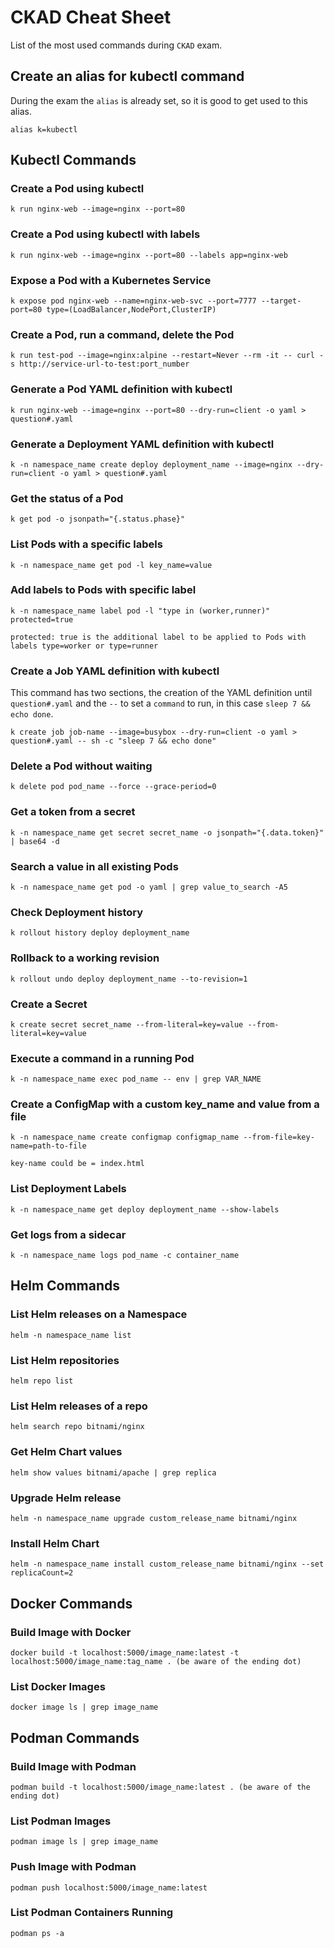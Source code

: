 # CKAD Cheat Sheet

List of the most used commands during `CKAD` exam.

## Create an alias for kubectl command

During the exam the `alias` is already set, so it is good to get used to this alias.

```shell
alias k=kubectl
```

## Kubectl Commands

### Create a Pod using kubectl

```shell
k run nginx-web --image=nginx --port=80
```

### Create a Pod using kubectl with labels

```shell
k run nginx-web --image=nginx --port=80 --labels app=nginx-web
```

### Expose a Pod with a Kubernetes Service

```shell
k expose pod nginx-web --name=nginx-web-svc --port=7777 --target-port=80 type=(LoadBalancer,NodePort,ClusterIP)
```

### Create a Pod, run a command, delete the Pod

```shell
k run test-pod --image=nginx:alpine --restart=Never --rm -it -- curl -s http://service-url-to-test:port_number
```

### Generate a Pod YAML definition with kubectl

```shell
k run nginx-web --image=nginx --port=80 --dry-run=client -o yaml > question#.yaml
```

### Generate a Deployment YAML definition with kubectl

```shell
k -n namespace_name create deploy deployment_name --image=nginx --dry-run=client -o yaml > question#.yaml
```

### Get the status of a Pod

```shell
k get pod -o jsonpath="{.status.phase}"
```

### List Pods with a specific labels

```shell
k -n namespace_name get pod -l key_name=value
```

### Add labels to Pods with specific label

```shell
k -n namespace_name label pod -l "type in (worker,runner)" protected=true

protected: true is the additional label to be applied to Pods with labels type=worker or type=runner
```

### Create a Job YAML definition with kubectl

This command has two sections, the creation of the YAML definition until `question#.yaml` and the `--` to set a `command` to run, in this case `sleep 7 && echo done`.

```shell
k create job job-name --image=busybox --dry-run=client -o yaml > question#.yaml -- sh -c "sleep 7 && echo done"
```

### Delete a Pod without waiting

```shell
k delete pod pod_name --force --grace-period=0
```

### Get a token from a secret

```shell
k -n namespace_name get secret secret_name -o jsonpath="{.data.token}" | base64 -d
```

### Search a value in all existing Pods

```shell
k -n namespace_name get pod -o yaml | grep value_to_search -A5
```

### Check Deployment history

```shell
k rollout history deploy deployment_name
```

### Rollback to a working revision

```shell
k rollout undo deploy deployment_name --to-revision=1
```

### Create a Secret

```shell
k create secret secret_name --from-literal=key=value --from-literal=key=value
```

### Execute a command in a running Pod

```shell
k -n namespace_name exec pod_name -- env | grep VAR_NAME
```

### Create a ConfigMap with a custom key_name and value from a file

```shell
k -n namespace_name create configmap configmap_name --from-file=key-name=path-to-file

key-name could be = index.html
```

### List Deployment Labels

```shell
k -n namespace_name get deploy deployment_name --show-labels
```

### Get logs from a sidecar

```shell
k -n namespace_name logs pod_name -c container_name
```

## Helm Commands

### List Helm releases on a Namespace

```shell
helm -n namespace_name list
```

### List Helm repositories

```shell
helm repo list
```

### List Helm releases of a repo

```shell
helm search repo bitnami/nginx
```

### Get Helm Chart values

```shell
helm show values bitnami/apache | grep replica
```

### Upgrade Helm release

```shell
helm -n namespace_name upgrade custom_release_name bitnami/nginx
```

### Install Helm Chart

```shell
helm -n namespace_name install custom_release_name bitnami/nginx --set replicaCount=2
```

## Docker Commands

### Build Image with Docker

```shell
docker build -t localhost:5000/image_name:latest -t localhost:5000/image_name:tag_name . (be aware of the ending dot)
```

### List Docker Images

```shell
docker image ls | grep image_name
```

## Podman Commands

### Build Image with Podman

```shell
podman build -t localhost:5000/image_name:latest . (be aware of the ending dot)
```

### List Podman Images

```shell
podman image ls | grep image_name
```

### Push Image with Podman

```shell
podman push localhost:5000/image_name:latest
```

### List Podman Containers Running

```shell
podman ps -a 
```